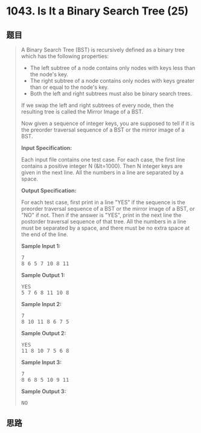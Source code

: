 <h1>1043. Is It a Binary Search Tree (25)</h1>

## 题目

> <div id="problemContent">
> <p>A Binary Search Tree (BST) is recursively defined as a binary tree which has the following properties:</p>
> <ul>
> <li>The left subtree of a node contains only nodes with keys less than the node's key. 
> </li><li>The right subtree of a node contains only nodes with keys greater than or equal to the node's key. 
> </li><li>Both the left and right subtrees must also be binary search trees. </li></ul>
> <p>If we swap the left and right subtrees of every node, then the resulting tree is called the Mirror Image of a BST.</p>
> <p>Now given a sequence of integer keys, you are supposed to tell if it is the preorder traversal sequence of a BST or the mirror image of a BST.</p>
> <p><b>
> Input Specification:
> </b></p>
> <p>Each input file contains one test case.  For each case, the first line contains a positive integer N (&amp;lt=1000).  Then N integer keys are given in the next line.  All the numbers in a line are separated by a space.</p>
> <p><b>
> Output Specification:
> </b></p>
> <p>For each test case, first print in a line "YES" if the sequence is the preorder traversal sequence of a BST or the mirror image of a BST, or "NO" if not.  Then if the answer is "YES", print in the next line the postorder traversal sequence of that tree.  All the numbers in a line must be separated by a space, and there must be no extra space at the end of the line.
> </p>
> <b>Sample Input 1:</b><pre>
> 7
> 8 6 5 7 10 8 11
> </pre>
> <b>Sample Output 1:</b><pre>
> YES
> 5 7 6 8 11 10 8
> </pre>
> <b>Sample Input 2:</b><pre>
> 7
> 8 10 11 8 6 7 5
> </pre>
> <b>Sample Output 2:</b><pre>
> YES
> 11 8 10 7 5 6 8
> </pre>
> <b>Sample Input 3:</b><pre>
> 7
> 8 6 8 5 10 9 11
> </pre>
> <b>Sample Output 3:</b><pre>
> NO
> </pre>
> </div>

## 思路

